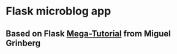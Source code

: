 # Flask microblog app
## Based on Flask [Mega-Tutorial](https://blog.miguelgrinberg.com/post/the-flask-mega-tutorial-part-i-hello-world) from Miguel Grinberg
